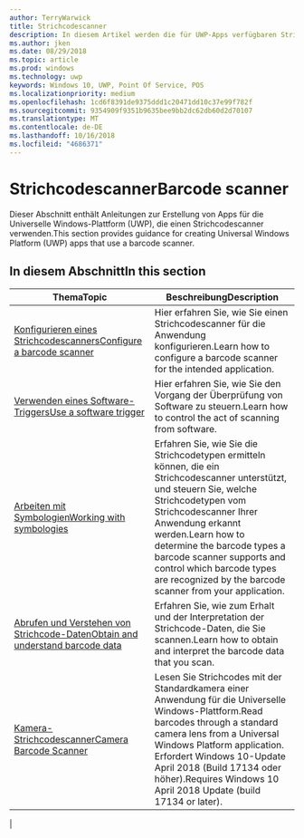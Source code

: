 ```yaml
---
author: TerryWarwick
title: Strichcodescanner
description: In diesem Artikel werden die für UWP-Apps verfügbaren Strichcodescanner-Features aufgeführt, sowie die Links zu den Anleitungen für ihre Verwendung.
ms.author: jken
ms.date: 08/29/2018
ms.topic: article
ms.prod: windows
ms.technology: uwp
keywords: Windows 10, UWP, Point Of Service, POS
ms.localizationpriority: medium
ms.openlocfilehash: 1cd6f8391de9375ddd1c20471dd10c37e99f782f
ms.sourcegitcommit: 9354909f9351b9635bee9bb2dc62db60d2d70107
ms.translationtype: MT
ms.contentlocale: de-DE
ms.lasthandoff: 10/16/2018
ms.locfileid: "4686371"
---
```

# <a name="barcode-scanner"></a><span data-ttu-id="94c12-104">Strichcodescanner</span><span class="sxs-lookup"><span data-stu-id="94c12-104">Barcode scanner</span></span>

<span data-ttu-id="94c12-105">Dieser Abschnitt enthält Anleitungen zur Erstellung von Apps für die Universelle Windows-Plattform (UWP), die einen Strichcodescanner verwenden.</span><span class="sxs-lookup"><span data-stu-id="94c12-105">This section provides guidance for creating Universal Windows Platform (UWP) apps that use a barcode scanner.</span></span>

## <a name="in-this-section"></a><span data-ttu-id="94c12-106">In diesem Abschnitt</span><span class="sxs-lookup"><span data-stu-id="94c12-106">In this section</span></span>

|<span data-ttu-id="94c12-107">Thema</span><span class="sxs-lookup"><span data-stu-id="94c12-107">Topic</span></span> |<span data-ttu-id="94c12-108">Beschreibung</span><span class="sxs-lookup"><span data-stu-id="94c12-108">Description</span></span> |
|------|------------|
| [<span data-ttu-id="94c12-109">Konfigurieren eines Strichcodescanners</span><span class="sxs-lookup"><span data-stu-id="94c12-109">Configure a barcode scanner</span></span>](../devices-sensors/pos-barcodescanner-configure.md)  | <span data-ttu-id="94c12-110">Hier erfahren Sie, wie Sie einen Strichcodescanner für die Anwendung konfigurieren.</span><span class="sxs-lookup"><span data-stu-id="94c12-110">Learn how to configure a barcode scanner for the intended application.</span></span> |
| [<span data-ttu-id="94c12-111">Verwenden eines Software-Triggers</span><span class="sxs-lookup"><span data-stu-id="94c12-111">Use a software trigger</span></span>](../devices-sensors/pos-barcodescanner-software-trigger.md) | <span data-ttu-id="94c12-112">Hier erfahren Sie, wie Sie den Vorgang der Überprüfung von Software zu steuern.</span><span class="sxs-lookup"><span data-stu-id="94c12-112">Learn how to control the act of scanning from software.</span></span> |
| [<span data-ttu-id="94c12-113">Arbeiten mit Symbologien</span><span class="sxs-lookup"><span data-stu-id="94c12-113">Working with symbologies</span></span>](pos-barcodescanner-symbologies.md) | <span data-ttu-id="94c12-114">Erfahren Sie, wie Sie die Strichcodetypen ermitteln können, die ein Strichcodescanner unterstützt, und steuern Sie, welche Strichcodetypen vom Strichcodescanner Ihrer Anwendung erkannt werden.</span><span class="sxs-lookup"><span data-stu-id="94c12-114">Learn how to determine the  barcode types a barcode scanner supports and control which barcode types are recognized by the barcode scanner from your application.</span></span> |
| [<span data-ttu-id="94c12-115">Abrufen und Verstehen von Strichcode-Daten</span><span class="sxs-lookup"><span data-stu-id="94c12-115">Obtain and understand barcode data</span></span>](pos-barcodescanner-scan-data.md) | <span data-ttu-id="94c12-116">Erfahren Sie, wie zum Erhalt und der Interpretation der Strichcode-Daten, die Sie scannen.</span><span class="sxs-lookup"><span data-stu-id="94c12-116">Learn how to obtain and interpret the barcode data that you scan.</span></span> |
| [<span data-ttu-id="94c12-117">Kamera-Strichcodescanner</span><span class="sxs-lookup"><span data-stu-id="94c12-117">Camera Barcode Scanner</span></span>](pos-camerabarcode.md) | <span data-ttu-id="94c12-118">Lesen Sie Strichcodes mit der Standardkamera einer Anwendung für die Universelle Windows-Plattform.</span><span class="sxs-lookup"><span data-stu-id="94c12-118">Read barcodes through a standard camera lens from a Universal Windows Platform application.</span></span> <span data-ttu-id="94c12-119">Erfordert Windows 10-Update April 2018 (Build 17134 oder höher).</span><span class="sxs-lookup"><span data-stu-id="94c12-119">Requires Windows 10 April 2018 Update (build 17134 or later).</span></span> |
|
 
